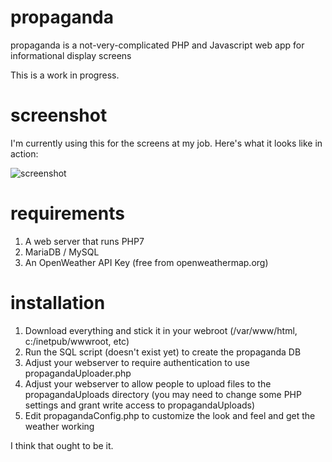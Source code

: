 # propaganda
propaganda is a not-very-complicated PHP and Javascript web app for informational display screens

This is a work in progress.

# screenshot
I'm currently using this for the screens at my job.  Here's what it looks like in action:

![screenshot](https://user-images.githubusercontent.com/61878195/99812587-a3a87a80-2b14-11eb-852b-6098c1688f03.jpg)

# requirements
1. A web server that runs PHP7
2. MariaDB / MySQL
3. An OpenWeather API Key (free from openweathermap.org)

# installation
1. Download everything and stick it in your webroot (/var/www/html, c:/inetpub/wwwroot, etc)
2. Run the SQL script (doesn't exist yet) to create the propaganda DB
3. Adjust your webserver to require authentication to use propagandaUploader.php 
4. Adjust your webserver to allow people to upload files to the propagandaUploads directory (you may need to change some PHP settings and grant write access to propagandaUploads)
5. Edit propagandaConfig.php to customize the look and feel and get the weather working

I think that ought to be it.
